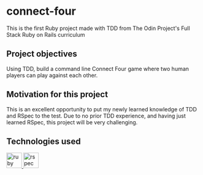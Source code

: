 # connect-four
This is the first Ruby project made with TDD from The Odin Project's Full Stack Ruby on Rails curriculum

## Project objectives

Using TDD, build a command line Connect Four game where two human players can play against each other.

## Motivation for this project

This is an excellent opportunity to put my newly learned knowledge of TDD and RSpec to the test. Due to no prior TDD experience, and having just learned RSpec, this project will be very challenging.

## Technologies used
<p align="left">
<a href="https://www.ruby-lang.org/en/" target="_blank" rel="noreferrer"> <img src="https://cdn.jsdelivr.net/gh/devicons/devicon/icons/ruby/ruby-original.svg" alt="ruby" width="40" height="40"/> </a>
<a href="https://rspec.info/" target="_blank" rel="noreferrer"> <img src="https://cdn.jsdelivr.net/gh/devicons/devicon/icons/rspec/rspec-original.svg" alt="rspec" width="40" height="40"/> </a> </p>

